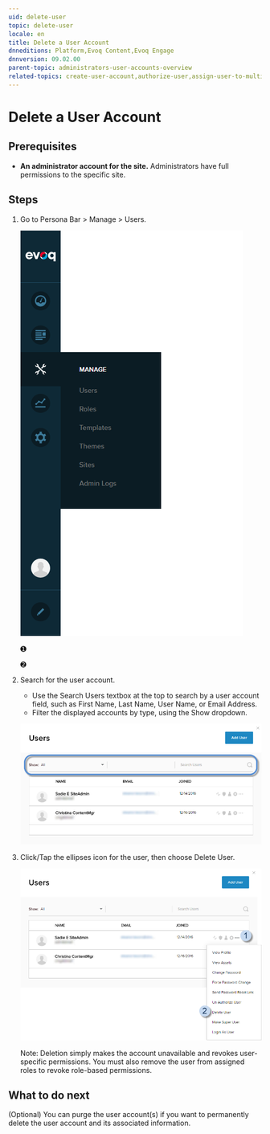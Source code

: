 ```yaml
---
uid: delete-user
topic: delete-user
locale: en
title: Delete a User Account
dnneditions: Platform,Evoq Content,Evoq Engage
dnnversion: 09.02.00
parent-topic: administrators-user-accounts-overview
related-topics: create-user-account,authorize-user,assign-user-to-multiple-roles,remove-user-from-multiple-roles,edit-user,manage-user-password,delete-all-unauthorized-users,restore-deleted-user-account,purge-user-account,restore-multiple-deleted-users,purge-multiple-deleted-users,create-host-account,authorize-host,promote-user-to-host,demote-from-host,manage-host-password,delete-host,delete-all-unauthorized-hosts,restore-deleted-host-account,purge-host-account
---
```


# Delete a User Account

## Prerequisites

*   **An administrator account for the site.** Administrators have full permissions to the specific site.

## Steps

1.  Go to Persona Bar \> Manage \> Users.
    
    ![Persona Bar > Manage > Users](/images/scr-pbar-host-Manage-E91.png)
    
    ➊
    
    ➋
    
2.  Search for the user account.
    
    *   Use the Search Users textbox at the top to search by a user account field, such as First Name, Last Name, User Name, or Email Address.
    *   Filter the displayed accounts by type, using the Show dropdown.
    
      
    
    ![User List > Search field and Show dropdown](/images/scr-UserListSearchAndShow-E90.png)
    
      
    
3.  Click/Tap the ellipses icon for the user, then choose Delete User.
    
      
    
    ![User List > find the user > ellipses icon > Delete User](/images/scr-UserList-ellipsesmenu-DeleteUser-E90.png)
    
      
    
    Note: Deletion simply makes the account unavailable and revokes user-specific permissions. You must also remove the user from assigned roles to revoke role-based permissions.
    

## What to do next

(Optional) You can purge the user account(s) if you want to permanently delete the user account and its associated information.